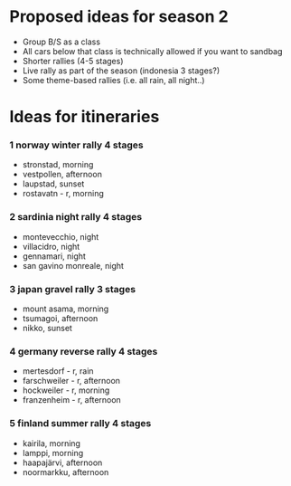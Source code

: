 # Proposed ideas for season 2

- Group B/S as a class
- All cars below that class is technically allowed if you want to sandbag
- Shorter rallies (4-5 stages)
- Live rally as part of the season (indonesia 3 stages?)
- Some theme-based rallies (i.e. all rain, all night..)


# Ideas for itineraries

### 1 norway winter rally 4 stages

- stronstad, morning
- vestpollen, afternoon
- laupstad, sunset
- rostavatn - r, morning


### 2 sardinia night rally 4 stages

- montevecchio, night
- villacidro, night
- gennamari, night
- san gavino monreale, night


### 3 japan gravel rally 3 stages

- mount asama, morning
- tsumagoi, afternoon
- nikko, sunset


### 4 germany reverse rally 4 stages

- mertesdorf - r, rain
- farschweiler - r, afternoon
- hockweiler - r, morning
- franzenheim - r, afternoon


### 5 finland summer rally 4 stages

- kairila, morning
- lamppi, morning
- haapajärvi, afternoon
- noormarkku, afternoon

